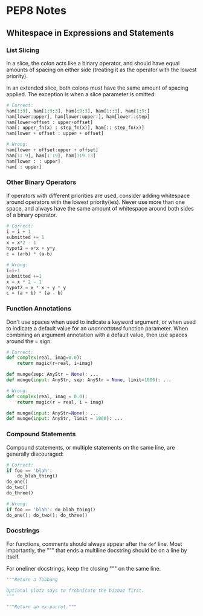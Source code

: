 # PEP8 Notes


## Whitespace in Expressions and Statements

### List Slicing

In a slice, the colon acts like a binary operator, and should have equal amounts of spacing
on either side (treating it as the operator with the lowest priority).

In an extended slice, both colons must have the same amount of spacing applied. The exception
is when a slice parameter is omitted:
```python
# Correct:
ham[1:9], ham[1:9:3], ham[:9:3], ham[1::3], ham[1:9:]
ham[lower:upper], ham[lower:upper:], ham[lower::step]
ham[lower+offset : upper+offset]
ham[: upper_fn(x) : step_fn(x)], ham[:: step_fn(x)]
ham[lower + offset : upper + offset]

# Wrong:
ham[lower + offset:upper + offset]
ham[1: 9], ham[1 :9], ham[1:9 :3]
ham[lower : : upper]
ham[ : upper]
```

### Other Binary Operators
If operators with different priorities are used, consider adding whitespace around operators
with the lowest priority(ies). Never use more than one space, and always have the same amount
of whitespace around both sides of a binary operator.
```python
# Correct:
i = i + 1
submitted += 1
x = x*2 - 1
hypot2 = x*x + y*y
c = (a+b) * (a-b)

# Wrong:
i=i+1
submitted +=1
x = x * 2 - 1
hypot2 = x * x + y * y
c = (a + b) * (a - b)
```

### Function Annotations
Don't use spaces when used to indicate a keyword argument, or when used to indicate a default value
for an *unannottated* function parameter. When combining an argument annotation with a default
value, then use spaces around the = sign.

```python
# Correct:
def complex(real, imag=0.0):
    return magic(r=real, i=imag)

def munge(sep: AnyStr = None): ...
def munge(input: AnyStr, sep: AnyStr = None, limit=1000): ...

# Wrong:
def complex(real, imag = 0.0):
    return magic(r = real, i = imag)

def munge(input: AnyStr=None): ...
def munge(input: AnyStr, limit = 1000): ...
```


### Compound Statements
Compound statements, or multiple statements on the same line, are generally discouraged:

```python
# Correct:
if foo == 'blah':
    do_blah_thing()
do_one()
do_two()
do_three()

# Wrong:
if foo == 'blah': do_blah_thing()
do_one(); do_two(); do_three()
```


### Docstrings
For functions, comments should always appear after the `def` line. Most importantly, the """ that
ends a multiline docstring should be on a line by itself.

For oneliner docstrings, keep the closing """ on the same line.
```python
"""Return a foobang

Optional plotz says to frobnicate the bizbaz first.
"""

"""Return an ex-parrot."""
```